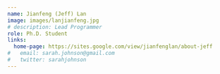 ```yaml
---
name: Jianfeng (Jeff) Lan
image: images/lanjianfeng.jpg
# description: Lead Programmer
role: Ph.D. Student
links:
  home-page: https://sites.google.com/view/jianfenglan/about-jeff
#   email: sarah.johnson@gmail.com
#   twitter: sarahjohnson
---
```



